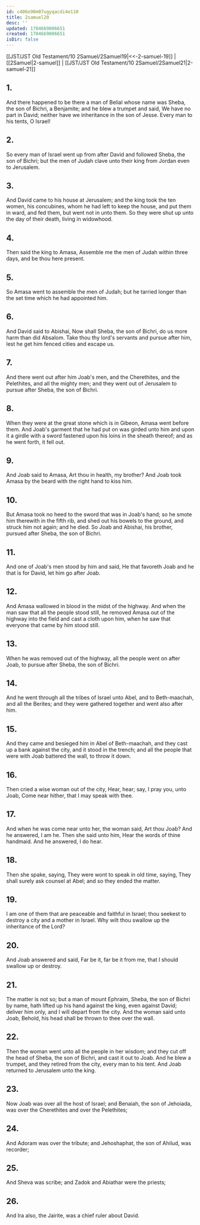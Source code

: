 ```yaml
---
id: c406o90m07ugyqacdi4e110
title: 2samuel20
desc: ''
updated: 1704669006651
created: 1704669006651
isDir: false
---
```

[[JST/JST Old Testament/10 2Samuel/2Samuel19|<<-2-samuel-19]] | [[2Samuel|2-samuel]] | [[JST/JST Old Testament/10 2Samuel/2Samuel21|2-samuel-21]]
## 1.
And there happened to be there a man of Belial whose name was Sheba, the son of Bichri, a Benjamite; and he blew a trumpet and said, We have no part in David; neither have we inheritance in the son of Jesse. Every man to his tents, O Israel!
## 2.
So every man of Israel went up from after David and followed Sheba, the son of Bichri; but the men of Judah clave unto their king from Jordan even to Jerusalem.
## 3.
And David came to his house at Jerusalem; and the king took the ten women, his concubines, whom he had left to keep the house, and put them in ward, and fed them, but went not in unto them. So they were shut up unto the day of their death, living in widowhood.
## 4.
Then said the king to Amasa, Assemble me the men of Judah within three days, and be thou here present.
## 5.
So Amasa went to assemble the men of Judah; but he tarried longer than the set time which he had appointed him.
## 6.
And David said to Abishai, Now shall Sheba, the son of Bichri, do us more harm than did Absalom. Take thou thy lord\'s servants and pursue after him, lest he get him fenced cities and escape us.
## 7.
And there went out after him Joab\'s men, and the Cherethites, and the Pelethites, and all the mighty men; and they went out of Jerusalem to pursue after Sheba, the son of Bichri.
## 8.
When they were at the great stone which is in Gibeon, Amasa went before them. And Joab\'s garment that he had put on was girded unto him and upon it a girdle with a sword fastened upon his loins in the sheath thereof; and as he went forth, it fell out.
## 9.
And Joab said to Amasa, Art thou in health, my brother? And Joab took Amasa by the beard with the right hand to kiss him.
## 10.
But Amasa took no heed to the sword that was in Joab\'s hand; so he smote him therewith in the fifth rib, and shed out his bowels to the ground, and struck him not again; and he died. So Joab and Abishai, his brother, pursued after Sheba, the son of Bichri.
## 11.
And one of Joab\'s men stood by him and said, He that favoreth Joab and he that is for David, let him go after Joab.
## 12.
And Amasa wallowed in blood in the midst of the highway. And when the man saw that all the people stood still, he removed Amasa out of the highway into the field and cast a cloth upon him, when he saw that everyone that came by him stood still.
## 13.
When he was removed out of the highway, all the people went on after Joab, to pursue after Sheba, the son of Bichri.
## 14.
And he went through all the tribes of Israel unto Abel, and to Beth-maachah, and all the Berites; and they were gathered together and went also after him.
## 15.
And they came and besieged him in Abel of Beth-maachah, and they cast up a bank against the city, and it stood in the trench; and all the people that were with Joab battered the wall, to throw it down.
## 16.
Then cried a wise woman out of the city, Hear, hear; say, I pray you, unto Joab, Come near hither, that I may speak with thee.
## 17.
And when he was come near unto her, the woman said, Art thou Joab? And he answered, I am he. Then she said unto him, Hear the words of thine handmaid. And he answered, I do hear.
## 18.
Then she spake, saying, They were wont to speak in old time, saying, They shall surely ask counsel at Abel; and so they ended the matter.
## 19.
I am one of them that are peaceable and faithful in Israel; thou seekest to destroy a city and a mother in Israel. Why wilt thou swallow up the inheritance of the Lord?
## 20.
And Joab answered and said, Far be it, far be it from me, that I should swallow up or destroy.
## 21.
The matter is not so; but a man of mount Ephraim, Sheba, the son of Bichri by name, hath lifted up his hand against the king, even against David; deliver him only, and I will depart from the city. And the woman said unto Joab, Behold, his head shall be thrown to thee over the wall.
## 22.
Then the woman went unto all the people in her wisdom; and they cut off the head of Sheba, the son of Bichri, and cast it out to Joab. And he blew a trumpet, and they retired from the city, every man to his tent. And Joab returned to Jerusalem unto the king.
## 23.
Now Joab was over all the host of Israel; and Benaiah, the son of Jehoiada, was over the Cherethites and over the Pelethites;
## 24.
And Adoram was over the tribute; and Jehoshaphat, the son of Ahilud, was recorder;
## 25.
And Sheva was scribe; and Zadok and Abiathar were the priests;
## 26.
And Ira also, the Jairite, was a chief ruler about David.

